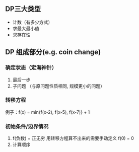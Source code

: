 ## DP三大类型
- 计数（有多少方式）
- 求最大最小值
- 求存在性

## DP 组成部分(e.g. coin change)
### 确定状态（定海神针）
1. 最后一步
2. 子问题 （与原问题性质相同, 规模更小的问题）
### 转移方程
例子：f(x) = min{f(x-2), f(x-5), f(x-7)} + 1
### 初始条件/边界情况
1. f(负数) = 正无穷 用转移方程算不出来的需要手动定义 f(0) = 0
2. 计算顺序